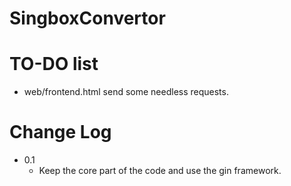 # SingboxConvertor

# TO-DO list
- web/frontend.html send some needless requests.

# Change Log
- 0.1
  - Keep the core part of the code and use the gin framework.